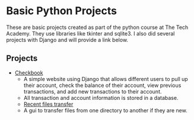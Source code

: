 # Basic Python Projects
These are basic projects created as part of the python course at The Tech Academy. They use libraries like tkinter and sqlite3. I also did several projects with Django and will provide a link below.


 
 ##  Projects
 - [Checkbook](https://github.com/afcbrandon/checkbook)
    - A simple website using Django that allows different users to pull up their account, check the balance of their account, view previous transactions, and add new transactions to their account. 
    - All transaction and account information is stored in a database.
    - [Recent files transfer](https://github.com/afcbrandon/Python-Projects/tree/main/app_recent_file_transfer)
    - A gui to transfer files from one directory to another if they are new.
